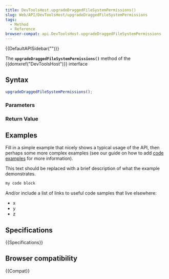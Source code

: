 ```yaml
---
title: DevToolsHost.upgradeDraggedFileSystemPermissions()
slug: Web/API/DevToolsHost/upgradeDraggedFileSystemPermissions
tags:
  - Method
  - Reference
browser-compat: api.DevToolsHost.upgradeDraggedFileSystemPermissions
---
```

{{DefaultAPISidebar("")}}

The **`upgradeDraggedFileSystemPermissions()`** method of the {{domxref("DevToolsHost")}} interface 

## Syntax

```js
upgradeDraggedFileSystemPermissions();
```

### Parameters



### Return Value



## Examples

Fill in a simple example that nicely shows a typical usage of the API, then perhaps some more complex examples (see our guide on how to add [code examples](/en-US/docs/MDN/Contribute/Structures/Code_examples) for more information).

This text should be replaced with a brief description of what the example demonstrates.

```js
my code block
```

And/or include a list of links to useful code samples that live elsewhere:

*   x
*   y
*   z

## Specifications

{{Specifications}}

## Browser compatibility

{{Compat}}

